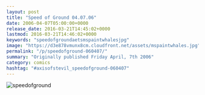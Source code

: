 ```yaml
---
layout: post
title: "Speed of Ground 04.07.06"
date: 2006-04-07T05:00:00+0000
release_date: 2016-03-21T14:45:02+0000
lastmod: 2016-03-21T14:46:02+0000
keywords: "speedofgroundaetsmspaintwhalesjpg"
image: "https://d3e878vmunx8cm.cloudfront.net/assets/mspaintwhales.jpg"
permalink: "/p/speedofground-060407/"
summary: "Originally published Friday April, 7th 2006"
category: comics
hashtag: "#axisofstevil_speedofground-060407"
---
```


![speedofground](https://d3e878vmunx8cm.cloudfront.net/assets/mspaintwhales.jpg)
